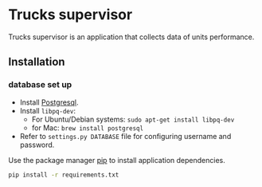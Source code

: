 # Trucks supervisor
Trucks supervisor is an application that collects data of units performance.
## Installation

### database set up
 - Install [Postgresql](https://www.postgresql.org/download/).
 - Install `libpq-dev`:
   - For Ubuntu/Debian systems: `sudo apt-get install libpq-dev`
   - for Mac: `brew install postgresql`
 - Refer to `settings.py DATABASE` file for configuring username and password.

Use the package manager [pip](https://pip.pypa.io/en/stable/) to install application dependencies.

```bash
pip install -r requirements.txt
```
